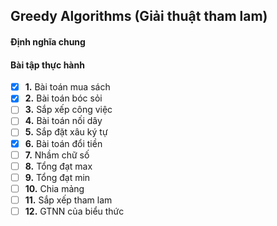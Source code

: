 ## Greedy Algorithms (Giải thuật tham lam)
#### Định nghĩa chung
#### Bài tập thực hành
- [x] **1.** Bài toán mua sách <br/>
- [x] **2.** Bài toán bóc sỏi <br/>
- [ ] **3.** Sắp xếp công việc <br/>
- [ ] **4.** Bài toán nối dây <br/>
- [ ] **5.** Sắp đặt xâu ký tự <br/>
- [x] **6.** Bài toán đổi tiền <br/>
- [ ] **7.** Nhầm chữ số <br/>
- [ ] **8.** Tổng đạt max <br/>
- [ ] **9.** Tổng đạt min <br/>
- [ ] **10.** Chia mảng <br/>
- [ ] **11.** Sắp xếp tham lam <br/>
- [ ] **12.** GTNN của biểu thức <br/>